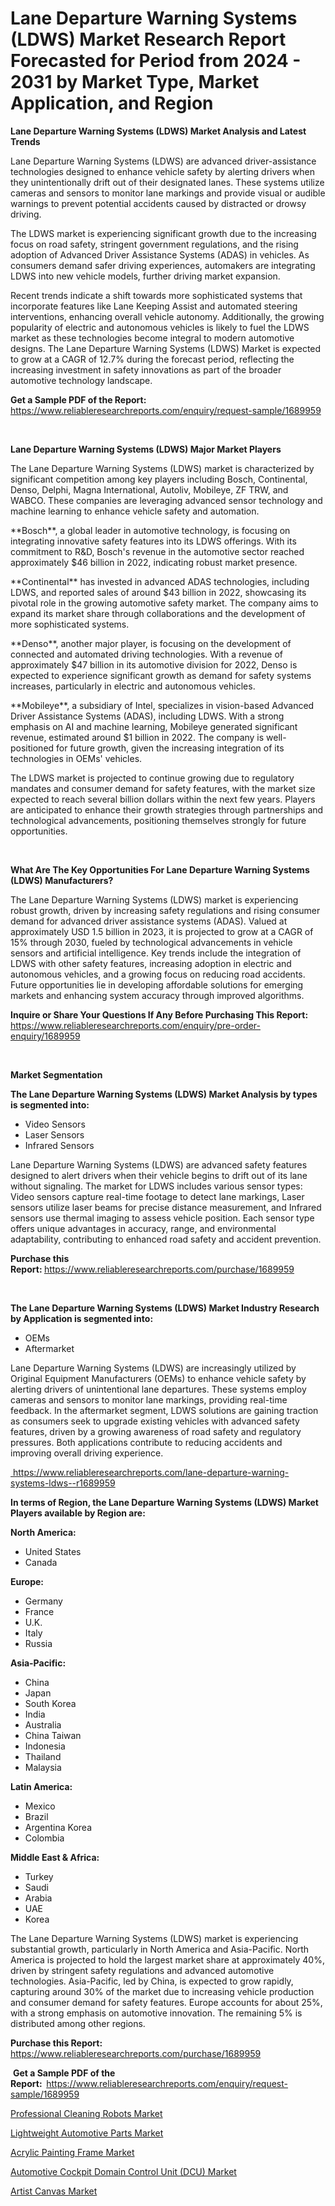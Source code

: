 <p><h1>Lane Departure Warning Systems (LDWS) Market Research Report Forecasted for Period from 2024 -  2031 by Market Type, Market Application, and Region</h1></p><p><strong>Lane Departure Warning Systems (LDWS) Market Analysis and Latest Trends</strong></p>
<p><p>Lane Departure Warning Systems (LDWS) are advanced driver-assistance technologies designed to enhance vehicle safety by alerting drivers when they unintentionally drift out of their designated lanes. These systems utilize cameras and sensors to monitor lane markings and provide visual or audible warnings to prevent potential accidents caused by distracted or drowsy driving. </p><p>The LDWS market is experiencing significant growth due to the increasing focus on road safety, stringent government regulations, and the rising adoption of Advanced Driver Assistance Systems (ADAS) in vehicles. As consumers demand safer driving experiences, automakers are integrating LDWS into new vehicle models, further driving market expansion. </p><p>Recent trends indicate a shift towards more sophisticated systems that incorporate features like Lane Keeping Assist and automated steering interventions, enhancing overall vehicle autonomy. Additionally, the growing popularity of electric and autonomous vehicles is likely to fuel the LDWS market as these technologies become integral to modern automotive designs. The Lane Departure Warning Systems (LDWS) Market is expected to grow at a CAGR of 12.7% during the forecast period, reflecting the increasing investment in safety innovations as part of the broader automotive technology landscape.</p></p>
<p><strong>Get a Sample PDF of the Report:&nbsp;</strong> <a href="https://www.reliableresearchreports.com/enquiry/request-sample/1689959?utm_campaign=32&utm_medium=2&utm_source=Github&utm_content=ia&utm_term=17102024&utm_id=lane-departure-warning-systems-ldws">https://www.reliableresearchreports.com/enquiry/request-sample/1689959</a></p>
<p>&nbsp;</p>
<p><strong>Lane Departure Warning Systems (LDWS) Major Market Players</strong></p>
<p><p>The Lane Departure Warning Systems (LDWS) market is characterized by significant competition among key players including Bosch, Continental, Denso, Delphi, Magna International, Autoliv, Mobileye, ZF TRW, and WABCO. These companies are leveraging advanced sensor technology and machine learning to enhance vehicle safety and automation.</p><p>**Bosch**, a global leader in automotive technology, is focusing on integrating innovative safety features into its LDWS offerings. With its commitment to R&D, Bosch's revenue in the automotive sector reached approximately $46 billion in 2022, indicating robust market presence.</p><p>**Continental** has invested in advanced ADAS technologies, including LDWS, and reported sales of around $43 billion in 2022, showcasing its pivotal role in the growing automotive safety market. The company aims to expand its market share through collaborations and the development of more sophisticated systems.</p><p>**Denso**, another major player, is focusing on the development of connected and automated driving technologies. With a revenue of approximately $47 billion in its automotive division for 2022, Denso is expected to experience significant growth as demand for safety systems increases, particularly in electric and autonomous vehicles.</p><p>**Mobileye**, a subsidiary of Intel, specializes in vision-based Advanced Driver Assistance Systems (ADAS), including LDWS. With a strong emphasis on AI and machine learning, Mobileye generated significant revenue, estimated around $1 billion in 2022. The company is well-positioned for future growth, given the increasing integration of its technologies in OEMs' vehicles.</p><p>The LDWS market is projected to continue growing due to regulatory mandates and consumer demand for safety features, with the market size expected to reach several billion dollars within the next few years. Players are anticipated to enhance their growth strategies through partnerships and technological advancements, positioning themselves strongly for future opportunities.</p></p>
<p>&nbsp;</p>
<p><strong>What Are The Key Opportunities For Lane Departure Warning Systems (LDWS) Manufacturers?</strong></p>
<p><p>The Lane Departure Warning Systems (LDWS) market is experiencing robust growth, driven by increasing safety regulations and rising consumer demand for advanced driver assistance systems (ADAS). Valued at approximately USD 1.5 billion in 2023, it is projected to grow at a CAGR of 15% through 2030, fueled by technological advancements in vehicle sensors and artificial intelligence. Key trends include the integration of LDWS with other safety features, increasing adoption in electric and autonomous vehicles, and a growing focus on reducing road accidents. Future opportunities lie in developing affordable solutions for emerging markets and enhancing system accuracy through improved algorithms.</p></p>
<p><strong>Inquire or Share Your Questions If Any Before Purchasing This Report:</strong> <a href="https://www.reliableresearchreports.com/enquiry/pre-order-enquiry/1689959?utm_campaign=32&utm_medium=2&utm_source=Github&utm_content=ia&utm_term=17102024&utm_id=lane-departure-warning-systems-ldws">https://www.reliableresearchreports.com/enquiry/pre-order-enquiry/1689959</a></p>
<p>&nbsp;</p>
<p><strong>Market Segmentation</strong></p>
<p><strong>The Lane Departure Warning Systems (LDWS) Market Analysis by types is segmented into:</strong></p>
<p><ul><li>Video Sensors</li><li>Laser Sensors</li><li>Infrared Sensors</li></ul></p>
<p><p>Lane Departure Warning Systems (LDWS) are advanced safety features designed to alert drivers when their vehicle begins to drift out of its lane without signaling. The market for LDWS includes various sensor types: Video sensors capture real-time footage to detect lane markings, Laser sensors utilize laser beams for precise distance measurement, and Infrared sensors use thermal imaging to assess vehicle position. Each sensor type offers unique advantages in accuracy, range, and environmental adaptability, contributing to enhanced road safety and accident prevention.</p></p>
<p><strong>Purchase this Report:&nbsp;</strong><a href="https://www.reliableresearchreports.com/purchase/1689959?utm_campaign=32&utm_medium=2&utm_source=Github&utm_content=ia&utm_term=17102024&utm_id=lane-departure-warning-systems-ldws">https://www.reliableresearchreports.com/purchase/1689959</a></p>
<p>&nbsp;</p>
<p><strong>The Lane Departure Warning Systems (LDWS) Market Industry Research by Application is segmented into:</strong></p>
<p><ul><li>OEMs</li><li>Aftermarket</li></ul></p>
<p><p>Lane Departure Warning Systems (LDWS) are increasingly utilized by Original Equipment Manufacturers (OEMs) to enhance vehicle safety by alerting drivers of unintentional lane departures. These systems employ cameras and sensors to monitor lane markings, providing real-time feedback. In the aftermarket segment, LDWS solutions are gaining traction as consumers seek to upgrade existing vehicles with advanced safety features, driven by a growing awareness of road safety and regulatory pressures. Both applications contribute to reducing accidents and improving overall driving experience.</p></p>
<p><a href="https://www.reliableresearchreports.com/lane-departure-warning-systems-ldws--r1689959?utm_campaign=32&utm_medium=2&utm_source=Github&utm_content=ia&utm_term=17102024&utm_id=lane-departure-warning-systems-ldws">&nbsp;https://www.reliableresearchreports.com/lane-departure-warning-systems-ldws--r1689959</a></p>
<p><strong>In terms of Region, the Lane Departure Warning Systems (LDWS) Market Players available by Region are:</strong></p>
<p>
    <p> <strong> North America: </strong>
        <ul>
            <li>United States</li>
            <li>Canada</li>
        </ul>
        </p> 
    <p> <strong> Europe: </strong>
        <ul>
            <li>Germany</li>
            <li>France</li>
            <li>U.K.</li>
            <li>Italy</li>
            <li>Russia</li>
        </ul>
        </p> 
    <p> <strong> Asia-Pacific: </strong>
        <ul>
            <li>China</li>
            <li>Japan</li>
            <li>South Korea</li>
            <li>India</li>
            <li>Australia</li>
            <li>China Taiwan</li>
            <li>Indonesia</li>
            <li>Thailand</li>
            <li>Malaysia</li>
        </ul>
        </p> 
    <p> <strong> Latin America: </strong>
        <ul>
            <li>Mexico</li>
            <li>Brazil</li>
            <li>Argentina Korea</li>
            <li>Colombia</li>
        </ul>
        </p> 
    <p> <strong> Middle East & Africa: </strong>
        <ul>
            <li>Turkey</li>
            <li>Saudi</li>
            <li>Arabia</li>
            <li>UAE</li>
            <li>Korea</li>
        </ul>
    </p>
    </p>
<p><p>The Lane Departure Warning Systems (LDWS) market is experiencing substantial growth, particularly in North America and Asia-Pacific. North America is projected to hold the largest market share at approximately 40%, driven by stringent safety regulations and advanced automotive technologies. Asia-Pacific, led by China, is expected to grow rapidly, capturing around 30% of the market due to increasing vehicle production and consumer demand for safety features. Europe accounts for about 25%, with a strong emphasis on automotive innovation. The remaining 5% is distributed among other regions.</p></p>
<p><strong>Purchase this Report: </strong><a href="https://www.reliableresearchreports.com/purchase/1689959?utm_campaign=32&utm_medium=2&utm_source=Github&utm_content=ia&utm_term=17102024&utm_id=lane-departure-warning-systems-ldws">https://www.reliableresearchreports.com/purchase/1689959</a></p>
<p>&nbsp;<strong>Get a Sample PDF of the Report:&nbsp;&nbsp;</strong><a href="https://www.reliableresearchreports.com/enquiry/request-sample/1689959?utm_campaign=32&utm_medium=2&utm_source=Github&utm_content=ia&utm_term=17102024&utm_id=lane-departure-warning-systems-ldws">https://www.reliableresearchreports.com/enquiry/request-sample/1689959</a></p>
<p><strong></strong></p>
<p><p><a href="https://issuu.com/reportprime-2/docs/professional-cleaning-robots-market_6e1725b5cacd50?utm_campaign=32&utm_medium=2&utm_source=Github&utm_content=ia&utm_term=17102024&utm_id=lane-departure-warning-systems-ldws">Professional Cleaning Robots Market</a></p><p><a href="https://github.com/isbel3opkkem/Market-Research-Report-List-1/blob/main/lightweight-automotive-parts-market.md?utm_campaign=32&utm_medium=2&utm_source=Github&utm_content=ia&utm_term=17102024&utm_id=lane-departure-warning-systems-ldws">Lightweight Automotive Parts Market</a></p><p><a href="https://www.linkedin.com/pulse/acrylic-painting-frame-market-share-size-trends-industry-mdwpe?utm_campaign=32&utm_medium=2&utm_source=Github&utm_content=ia&utm_term=17102024&utm_id=lane-departure-warning-systems-ldws">Acrylic Painting Frame Market</a></p><p><a href="https://github.com/taketakyriffecd/Market-Research-Report-List-1/blob/main/automotive-cockpit-domain-control-unit-dcu-market.md?utm_campaign=32&utm_medium=2&utm_source=Github&utm_content=ia&utm_term=17102024&utm_id=lane-departure-warning-systems-ldws">Automotive Cockpit Domain Control Unit (DCU) Market</a></p><p><a href="https://www.linkedin.com/pulse/artist-canvas-market-opportunities-emerging-global-trends-mfv2e?utm_campaign=32&utm_medium=2&utm_source=Github&utm_content=ia&utm_term=17102024&utm_id=lane-departure-warning-systems-ldws">Artist Canvas Market</a></p></p>